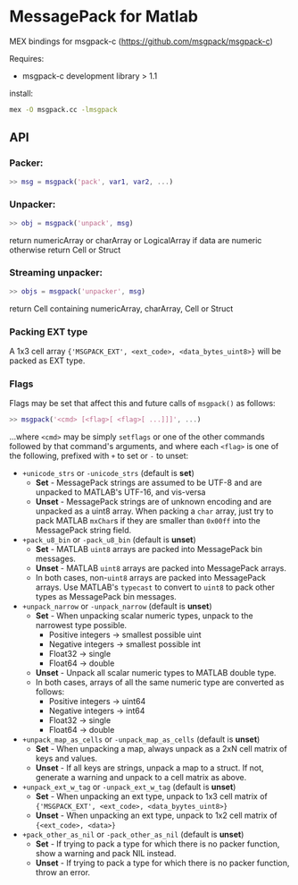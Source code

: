 # MessagePack for Matlab 

MEX bindings for msgpack-c (https://github.com/msgpack/msgpack-c)

Requires:
* msgpack-c development library > 1.1

install: 

```bash
mex -O msgpack.cc -lmsgpack
```

## API

### Packer:

```matlab
>> msg = msgpack('pack', var1, var2, ...)
```

### Unpacker:

```matlab
>> obj = msgpack('unpack', msg) 
```

return numericArray or charArray or LogicalArray if data are numeric otherwise return Cell or
 Struct
  
### Streaming unpacker:

```matlab
>> objs = msgpack('unpacker', msg)
```

return Cell containing numericArray, charArray, Cell or Struct

### Packing EXT type
A 1x3 cell array `{'MSGPACK_EXT', <ext_code>, <data_bytes_uint8>}` will be packed as EXT type.

### Flags

Flags may be set that affect this and future calls of `msgpack()` as follows:

```matlab
>> msgpack('<cmd> [<flag>[ <flag>[ ...]]]', ...)
```

...where `<cmd>` may be simply `setflags` or one of the other commands followed by that command's
 arguments, and where each `<flag>` is one of the following, prefixed with `+` to set or `-` to
 unset:

* `+unicode_strs` or `-unicode_strs` (default is **set**)
  * **Set** - MessagePack strings are assumed to be UTF-8 and are unpacked to MATLAB's UTF-16, 
    and vis-versa
  * **Unset** - MessagePack strings are of unknown encoding and are unpacked as a uint8 array.
    When packing a `char` array, just try to pack MATLAB `mxChar`s if they are smaller than
    `0x00ff` into the MessagePack string field.
* `+pack_u8_bin` or `-pack_u8_bin` (default is **unset**)
  * **Set** - MATLAB `uint8` arrays are packed into MessagePack bin messages.
  * **Unset** - MATLAB `uint8` arrays are packed into MessagePack arrays.
  * In both cases, non-`uint8` arrays are packed into MessagePack arrays.
    Use MATLAB's `typecast` to convert to `uint8` to pack other types as
    MessagePack bin messages.
* `+unpack_narrow` or `-unpack_narrow` (default is **unset**)
  * **Set** - When unpacking scalar numeric types, unpack to the narrowest type possible.
    * Positive integers -> smallest possible uint
    * Negative integers -> smallest possible int
    * Float32 -> single
    * Float64 -> double
  * **Unset** - Unpack all scalar numeric types to MATLAB double type.
  * In both cases, arrays of all the same numeric type are converted as follows:
    * Positive integers -> uint64
    * Negative integers -> int64
    * Float32 -> single
    * Float64 -> double
* `+unpack_map_as_cells` or `-unpack_map_as_cells` (default is **unset**)
  * **Set** - When unpacking a map, always unpack as a 2xN cell matrix of keys and values.
  * **Unset** - If all keys are strings, unpack a map to a struct. If not, generate a
    warning and unpack to a cell matrix as above.
* `+unpack_ext_w_tag` or `-unpack_ext_w_tag` (default is **unset**)
  * **Set** - When unpacking an ext type, unpack to 1x3 cell matrix of
    `{'MSGPACK_EXT', <ext_code>, <data_byytes_uint8>}`
  * **Unset** - When unpacking an ext type, unpack to 1x2 cell matrix of `{<ext_code>, <data>}`
* `+pack_other_as_nil` or `-pack_other_as_nil` (default is **unset**)
  * **Set** - If trying to pack a type for which there is no packer function, show a warning and
    pack NIL instead.
  * **Unset** - If trying to pack a type for which there is no packer function, throw an error.

